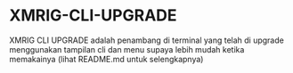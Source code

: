 # XMRIG-CLI-UPGRADE
XMRIG CLI UPGRADE adalah penambang di terminal yang telah di upgrade menggunakan tampilan cli dan menu supaya lebih mudah ketika memakainya (lihat README.md untuk selengkapnya)
